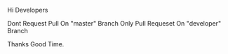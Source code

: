 Hi Developers

Dont Request Pull On "master" Branch
Only Pull Requeset On "developer" Branch

Thanks Good Time.
